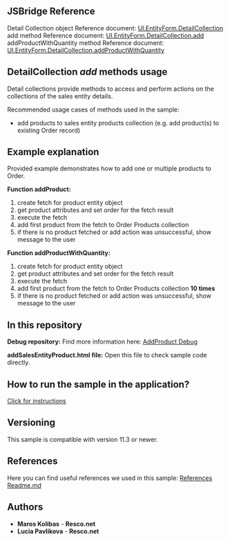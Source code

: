 ## JSBridge Reference

Detail Collection object Reference document: [UI.EntityForm.DetailCollection](https://www.resco.net/javascript-bridge-reference/#MobileCRM_UI_EntityForm_DetailCollection)
<br />add method Reference document: [UI.EntityForm.DetailCollection.add](https://www.resco.net/javascript-bridge-reference/#MobileCRM_UI_EntityForm_DetailCollection_getAll)
<br />addProductWithQuantity method Reference document: [UI.EntityForm.DetailCollection.addProductWithQuantity](https://www.resco.net/javascript-bridge-reference/#MobileCRM_UI_EntityForm_DetailCollection_addProductWithQuantity)

## DetailCollection *add* methods usage

Detail collections provide methods to access and perform actions on the collections of the sales entity details.

Recommended usage cases of methods used in the sample:
- add products to sales entity products collection (e.g. add product(s) to existing Order record)

## Example explanation

Provided example demonstrates how to add one or multiple products to Order.

**Function addProduct:**
1. create fetch for product entity object
2. get product attributes and set order for the fetch result
3. execute the fetch
4. add first product from the fetch to Order Products collection
5. if there is no product fetched or add action was unsuccessful, show message to the user
	
**Function addProductWithQuantity:**
1. create fetch for product entity object
2. get product attributes and set order for the fetch result
3. execute the fetch
4. add first product from the fetch to Order Products collection **10 times**
5. if there is no product fetched or add action was unsuccessful, show message to the user

## In this repository
    
**Debug repository:**
Find more information here: [AddProduct Debug](https://github.com/Resconet/JSBridge/tree/master/samples/UI/EntityForm/DetailCollection/AddProduct/Debug)

**addSalesEntityProduct.html file:**
Open this file to check sample code directly.

## How to run the sample in the application?

[Click for instructions](https://github.com/Resconet/JSBridge/tree/master/samples)

## Versioning

This sample is compatible with version 11.3 or newer.

## References

Here you can find useful references we used in this sample: [References Readme.md](https://github.com/Resconet/JSBridge/blob/master/README.md) 

## Authors

* **Maros Kolibas** - **Resco.net**
* **Lucia Pavlikova** - **Resco.net**
